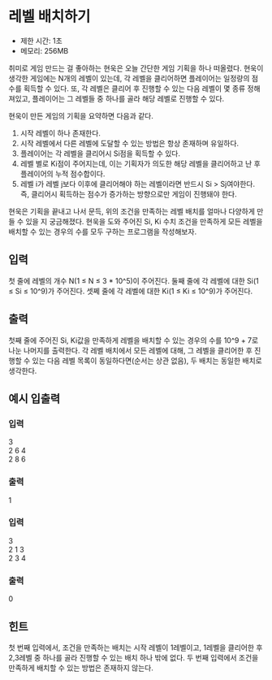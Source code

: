 # 레벨 배치하기

- 제한 시간: 1초
- 메모리: 256MB

 취미로 게임 만드는 걸 좋아하는 현욱은 오늘 간단한 게임 기획을 하나 떠올렸다. 현욱이 생각한 게임에는 N개의 레벨이 있는데, 각 레벨을 클리어하면 플레이어는 일정량의 점수를 획득할 수 있다. 또, 각 레벨은 클리어 후 진행할 수 있는 다음 레벨이 몇 종류 정해져있고, 플레이어는 그 레벨들 중 하나를 골라 해당 레벨로 진행할 수 있다.

현욱이 만든 게임의 기획을 요약하면 다음과 같다.

1. 시작 레벨이 하나 존재한다.
2. 시작 레벨에서 다른 레벨에 도달할 수 있는 방법은 항상 존재하며 유일하다.
3. 플레이어는 각 레벨을 클리어시 Si점을 획득할 수 있다.
4. 레벨 별로 Ki점이 주어지는데, 이는 기획자가 의도한 해당 레벨을 클리어하고 난 후 플레이어의 누적 점수합이다.
5. 레벨 i가 레벨 j보다 이후에 클리어해야 하는 레벨이라면 반드시 Si > Sj여야한다. 즉, 클리어시 획득하는 점수가 증가하는 방향으로만 게임이 진행돼야 한다.

현욱은 기획을 끝내고 나서 문득, 위의 조건을 만족하는 레벨 배치를 얼마나 다양하게 만들 수 있을 지 궁금해졌다. 현욱을 도와 주어진 Si, Ki 수치 조건을 만족하게 모든 레벨을 배치할 수 있는 경우의 수를 모두 구하는 프로그램을 작성해보자.

## 입력
첫 줄에 레벨의 개수 N(1 ≤ N ≤ 3 * 10^5)이 주어진다.
둘째 줄에 각 레벨에 대한 Si(1 ≤ Si ≤ 10^9)가 주어진다.
셋쩨 줄에 각 레벨에 대한 Ki(1 ≤ Ki ≤ 10^9)가 주어진다.

## 출력
첫째 줄에 주어진 Si, Ki값을 만족하게 레벨을 배치할 수 있는 경우의 수를 10^9 + 7로 나눈 나머지를 출력한다. 각 레벨 배치에서 모든 레벨에 대해, 그 레벨을 클리어한 후 진행할 수 있는 다음 레벨 목록이 동일하다면(순서는 상관 없음), 두 배치는 동일한 배치로 생각한다.

## 예시 입출력

### 입력
3  
2 6 4  
2 8 6  

### 출력
1 

### 입력
3  
2 1 3  
2 3 4  

### 출력
0

## 힌트
첫 번째 입력에서, 조건을 만족하는 배치는 시작 레벨이 1레벨이고, 1레벨을 클리어한 후 2,3레벨 중 하나를 골라 진행할 수 있는 배치 하나 밖에 없다.
두 번째 입력에서 조건을 만족하게 배치할 수 있는 방법은 존재하지 않는다.